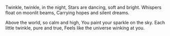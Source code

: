 Twinkle, twinkle, in the night,
Stars are dancing, soft and bright.
Whispers float on moonlit beams,
Carrying hopes and silent dreams.

Above the world, so calm and high,
You paint your sparkle on the sky.
Each little twinkle, pure and true,
Feels like the universe winking at you.